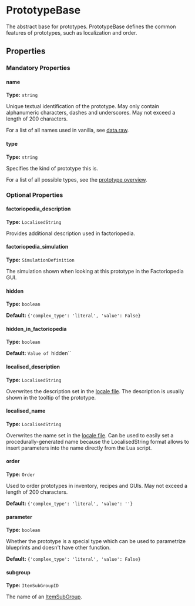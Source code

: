 # PrototypeBase

The abstract base for prototypes. PrototypeBase defines the common features of prototypes, such as localization and order.

## Properties

### Mandatory Properties

#### name

**Type:** `string`

Unique textual identification of the prototype. May only contain alphanumeric characters, dashes and underscores. May not exceed a length of 200 characters.

For a list of all names used in vanilla, see [data.raw](https://wiki.factorio.com/Data.raw).

#### type

**Type:** `string`

Specifies the kind of prototype this is.

For a list of all possible types, see the [prototype overview](prototype:prototypes).

### Optional Properties

#### factoriopedia_description

**Type:** `LocalisedString`

Provides additional description used in factoriopedia.

#### factoriopedia_simulation

**Type:** `SimulationDefinition`

The simulation shown when looking at this prototype in the Factoriopedia GUI.

#### hidden

**Type:** `boolean`



**Default:** `{'complex_type': 'literal', 'value': False}`

#### hidden_in_factoriopedia

**Type:** `boolean`



**Default:** `Value of `hidden``

#### localised_description

**Type:** `LocalisedString`

Overwrites the description set in the [locale file](https://wiki.factorio.com/Tutorial:Localisation). The description is usually shown in the tooltip of the prototype.

#### localised_name

**Type:** `LocalisedString`

Overwrites the name set in the [locale file](https://wiki.factorio.com/Tutorial:Localisation). Can be used to easily set a procedurally-generated name because the LocalisedString format allows to insert parameters into the name directly from the Lua script.

#### order

**Type:** `Order`

Used to order prototypes in inventory, recipes and GUIs. May not exceed a length of 200 characters.

**Default:** `{'complex_type': 'literal', 'value': ''}`

#### parameter

**Type:** `boolean`

Whether the prototype is a special type which can be used to parametrize blueprints and doesn't have other function.

**Default:** `{'complex_type': 'literal', 'value': False}`

#### subgroup

**Type:** `ItemSubGroupID`

The name of an [ItemSubGroup](prototype:ItemSubGroup).


